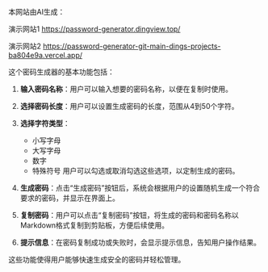 

本网站由AI生成：

演示网站1 https://password-generator.dingview.top/

演示网站2 https://password-generator-git-main-dings-projects-ba804e9a.vercel.app/

这个密码生成器的基本功能包括：

1. **输入密码名称**：用户可以输入想要的密码名称，以便在复制时使用。

2. **选择密码长度**：用户可以设置生成密码的长度，范围从4到50个字符。

3. **选择字符类型**：
   - 小写字母
   - 大写字母
   - 数字
   - 特殊符号
   用户可以勾选或取消勾选这些选项，以定制生成的密码。

4. **生成密码**：点击“生成密码”按钮后，系统会根据用户的设置随机生成一个符合要求的密码，并显示在界面上。

5. **复制密码**：用户可以点击“复制密码”按钮，将生成的密码和密码名称以Markdown格式复制到剪贴板，方便后续使用。

6. **提示信息**：在密码复制成功或失败时，会显示提示信息，告知用户操作结果。

这些功能使得用户能够快速生成安全的密码并轻松管理。
